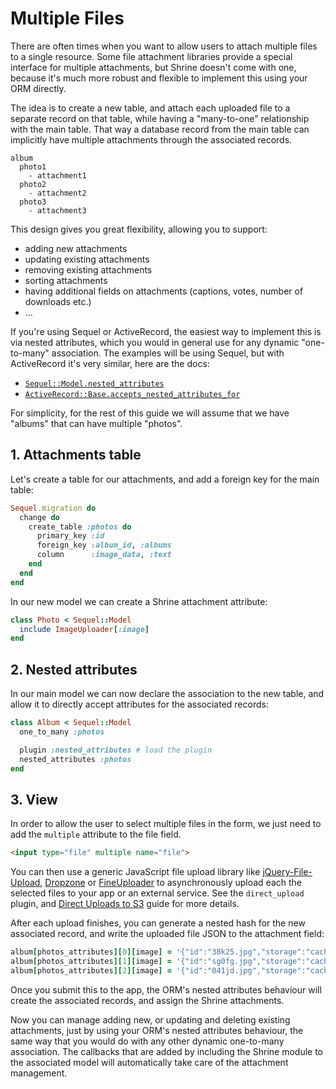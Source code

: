 # Multiple Files

There are often times when you want to allow users to attach multiple files to
a single resource. Some file attachment libraries provide a special interface
for multiple attachments, but Shrine doesn't come with one, because it's much
more robust and flexible to implement this using your ORM directly.

The idea is to create a new table, and attach each uploaded file to a separate
record on that table, while having a "many-to-one" relationship with the main
table. That way a database record from the main table can implicitly have
multiple attachments through the associated records.

```
album
  photo1
    - attachment1
  photo2
    - attachment2
  photo3
    - attachment3
```

This design gives you great flexibility, allowing you to support:

* adding new attachments
* updating existing attachments
* removing existing attachments
* sorting attachments
* having additional fields on attachments (captions, votes, number of downloads etc.)
* ...

If you're using Sequel or ActiveRecord, the easiest way to implement this is
via nested attributes, which you would in general use for any dynamic
"one-to-many" association. The examples will be using Sequel, but with
ActiveRecord it's very similar, here are the docs:

* [`Sequel::Model.nested_attributes`]
* [`ActiveRecord::Base.accepts_nested_attributes_for`]

For simplicity, for the rest of this guide we will assume that we have "albums"
that can have multiple "photos".

## 1. Attachments table

Let's create a table for our attachments, and add a foreign key for the main table:

```rb
Sequel.migration do
  change do
    create_table :photos do
      primary_key :id
      foreign_key :album_id, :albums
      column      :image_data, :text
    end
  end
end
```

In our new model we can create a Shrine attachment attribute:

```rb
class Photo < Sequel::Model
  include ImageUploader[:image]
end
```

## 2. Nested attributes

In our main model we can now declare the association to the new table, and
allow it to directly accept attributes for the associated records:

```rb
class Album < Sequel::Model
  one_to_many :photos

  plugin :nested_attributes # load the plugin
  nested_attributes :photos
end
```

## 3. View

In order to allow the user to select multiple files in the form, we just need
to add the `multiple` attribute to the file field.

```html
<input type="file" multiple name="file">
```

You can then use a generic JavaScript file upload library like
[jQuery-File-Upload], [Dropzone] or [FineUploader] to asynchronously upload
each the selected files to your app or an external service. See the
`direct_upload` plugin, and [Direct Uploads to S3] guide for more details.

After each upload finishes, you can generate a nested hash for the new
associated record, and write the uploaded file JSON to the attachment field:

```rb
album[photos_attributes][0][image] = '{"id":"38k25.jpg","storage":"cache","metadata":{...}}'
album[photos_attributes][1][image] = '{"id":"sg0fg.jpg","storage":"cache","metadata":{...}}'
album[photos_attributes][2][image] = '{"id":"041jd.jpg","storage":"cache","metadata":{...}}'
```

Once you submit this to the app, the ORM's nested attributes behaviour will
create the associated records, and assign the Shrine attachments.

Now you can manage adding new, or updating and deleting existing attachments,
just by using your ORM's nested attributes behaviour, the same way that you
would do with any other dynamic one-to-many association. The callbacks that
are added by including the Shrine module to the associated model will
automatically take care of the attachment management.

[`Sequel::Model.nested_attributes`]: http://sequel.jeremyevans.net/rdoc-plugins/classes/Sequel/Plugins/NestedAttributes.html
[`ActiveRecord::Base.accepts_nested_attributes_for`]: http://api.rubyonrails.org/classes/ActiveRecord/NestedAttributes/ClassMethods.html
[jQuery-File-Upload]: https://github.com/blueimp/jQuery-File-Upload
[Dropzone]: https://github.com/enyo/dropzone
[FineUploader]: https://github.com/FineUploader/fine-uploader
[Direct Uploads to S3]: http://shrinerb.com/rdoc/files/doc/direct_s3_md.html
